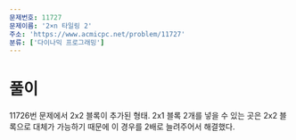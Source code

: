```yaml
---
문제번호: 11727
문제이름: '2×n 타일링 2'
주소: 'https://www.acmicpc.net/problem/11727'
분류: ['다이나믹 프로그래밍']
---
```


# 풀이

11726번 문제에서 2x2 블록이 추가된 형태. 2x1 블록 2개를 넣을 수 있는 곳은 2x2 블록으로 대체가 가능하기 때문에 이 경우를 2배로 늘려주어서 해결했다.